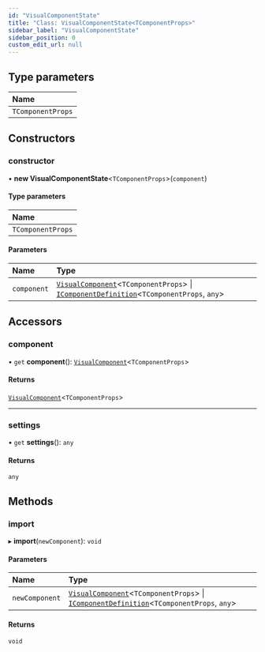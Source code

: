 ```yaml
---
id: "VisualComponentState"
title: "Class: VisualComponentState<TComponentProps>"
sidebar_label: "VisualComponentState"
sidebar_position: 0
custom_edit_url: null
---
```


## Type parameters

| Name |
| :------ |
| `TComponentProps` |

## Constructors

### constructor

• **new VisualComponentState**<`TComponentProps`\>(`component`)

#### Type parameters

| Name |
| :------ |
| `TComponentProps` |

#### Parameters

| Name | Type |
| :------ | :------ |
| `component` | [`VisualComponent`](../#visualcomponent)<`TComponentProps`\> \| [`IComponentDefinition`](../interfaces/IComponentDefinition.md)<`TComponentProps`, `any`\> |

## Accessors

### component

• `get` **component**(): [`VisualComponent`](../#visualcomponent)<`TComponentProps`\>

#### Returns

[`VisualComponent`](../#visualcomponent)<`TComponentProps`\>

___

### settings

• `get` **settings**(): `any`

#### Returns

`any`

## Methods

### import

▸ **import**(`newComponent`): `void`

#### Parameters

| Name | Type |
| :------ | :------ |
| `newComponent` | [`VisualComponent`](../#visualcomponent)<`TComponentProps`\> \| [`IComponentDefinition`](../interfaces/IComponentDefinition.md)<`TComponentProps`, `any`\> |

#### Returns

`void`
